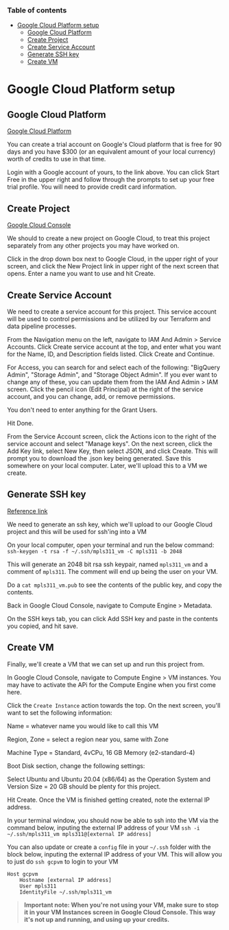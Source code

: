 
### Table of contents
- [Google Cloud Platform setup](#google-cloud-platform-setup)
    - [Google Cloud Platform](#google-cloud-platform)
    - [Create Project](#create-project)
    - [Create Service Account](#create-service-account)
    - [Generate SSH key](#generate-ssh-key)
    - [Create VM](#create-vm)

# Google Cloud Platform setup

## Google Cloud Platform

[Google Cloud Platform](https://cloud.google.com/)

You can create a trial account on Google's Cloud platform that is free for 90 days and you have $300 (or an equivalent amount of your local currency) worth of credits to use in that time.

Login with a Google account of yours, to the link above.  You can click Start Free in the upper right and follow through the prompts to set up your free trial profile.  You will need to provide credit card information.

## Create Project

[Google Cloud Console](https://console.cloud.google.com/)

We should to create a new project on Google Cloud, to treat this project separately from any other projects you may have worked on. 

Click in the drop down box next to Google Cloud, in the upper right of your screen, and click the New Project link in upper right of the next screen that opens.  Enter a name you want to use and hit Create.

## Create Service Account

We need to create a service account for this project.  This service account will be used to control permissions and be utilized by our Terraform and data pipeline processes.

From the Navigation menu on the left, navigate to IAM And Admin > Service Accounts.  Click Create service account at the top, and enter what you want for the Name, ID, and Description fields listed.  Click Create and Continue.

For Access, you can search for and select each of the following: "BigQuery Admin", "Storage Admin", and "Storage Object Admin".  If you ever want to change any of these, you can update them from the IAM And Admin > IAM screen.  Click the pencil icon (Edit Principal) at the right of the service account, and you can change, add, or remove permissions.

You don't need to enter anything for the Grant Users.

Hit Done.

From the Service Account screen, click the Actions icon to the right of the service account and select "Manage keys".  On the next screen, click the Add Key link, select New Key, then select JSON, and click Create.  This will prompt you to download the .json key being generated.  Save this somewhere on your local computer.  Later, we'll upload this to a VM we create.

## Generate SSH key

[Reference link](https://cloud.google.com/compute/docs/connect/create-ssh-keys)

We need to generate an ssh key, which we'll upload to our Google Cloud project and this will be used for ssh'ing into a VM

On your local computer, open your terminal and run the below command:
`ssh-keygen -t rsa -f ~/.ssh/mpls311_vm -C mpls311 -b 2048`

This will generate an 2048 bit rsa ssh keypair, named `mpls311_vm` and a comment of `mpls311`.  The comment will end up being the user on your VM.

Do a `cat mpls311_vm.pub` to see the contents of the public key, and copy the contents.

Back in Google Cloud Console, navigate to Compute Engine > Metadata.

On the SSH keys tab, you can click Add SSH key and paste in the contents you copied, and hit save.

## Create VM

Finally, we'll create a VM that we can set up and run this project from.

In Google Cloud Console, navigate to Compute Engine > VM instances.  You may have to activate the APi for the Compute Engine when you first come here.

Click the `Create Instance` action towards the top.  On the next screen, you'll want to set the following information:

Name = whatever name you would like to call this VM

Region, Zone = select a region near you, same with Zone

Machine Type = Standard, 4vCPu, 16 GB Memory (e2-standard-4)

Boot Disk section, change the following settings:

Select Ubuntu and Ubuntu 20.04 (x86/64) as the Operation System and Version
Size = 20 GB should be plenty for this project.

Hit Create.  Once the VM is finished getting created, note the external IP address.

In your terminal window, you should now be able to ssh into the VM via the command below, inputing the external IP address of your VM
`ssh -i ~/.ssh/mpls311_vm mpls311@[external IP address]`

You can also update or create a `config` file in your `~/.ssh` folder with the block below, inputing the external IP address of your VM.  This will allow you to just do `ssh gcpvm` to login to your VM
```
Host gcpvm
    Hostname [external IP address]
    User mpls311
    IdentityFile ~/.ssh/mpls311_vm
```

> **Important note: When you're not using your VM, make sure to stop it in your VM Instances screen in Google Cloud Console.  This way it's not up and running, and using up your credits.**

